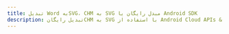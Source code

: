 ---title: تبدیل Word بهSVG، CHM به SVG مبدل رایگان یا Android SDKdescription: تبدیل رایگانCHM به SVG با استفاده از Android Cloud APIs & SDK. همچنین اسناد Microsoft Word و OpenOffice را در Cloud ایجاد، ویرایش و رندر کنید.---